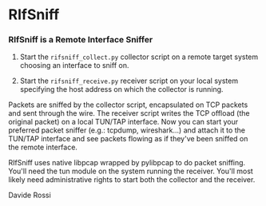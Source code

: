 # RIfSniff #
### RIfSniff is a Remote Interface Sniffer ###

1. Start the `rifsniff_collect.py` collector script on a remote target system choosing an interface to sniff on.

2. Start the `rifsniff_receive.py` receiver script on your local system specifying the host address on which the collector is running.

Packets are sniffed by the collector script, encapsulated on TCP packets and sent through the wire. The receiver script writes the TCP offload (the original packet) on a local TUN/TAP interface. Now you can start your preferred packet sniffer (e.g.: tcpdump, wireshark...) and attach it to the TUN/TAP interface and see packets flowing as if they've been sniffed on the remote interface.

RIfSniff uses native libpcap wrapped by pylibpcap to do packet sniffing.
You'll need the tun module on the system running the receiver.
You'll most likely need administrative rights to start both the collector and the receiver.



Davide Rossi
